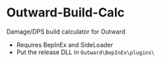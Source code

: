 # Outward-Build-Calc

Damage/DPS build calculator for Outward

* Requires BepInEx and SideLoader
* Put the release DLL in `Outward\BepInEx\plugins\`